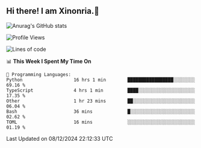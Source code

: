 ## Hi there! I am Xinonria.👋

![Anurag's GitHub stats](https://status-git-main-xinonrias-projects-f26540e3.vercel.app/api?username=xinonria&hide=stars,issues)

<!--START_SECTION:waka-->
![Profile Views](http://img.shields.io/badge/Profile%20Views-77-blue)

![Lines of code](https://img.shields.io/badge/From%20Hello%20World%20I%27ve%20Written-906.6%20thousand%20lines%20of%20code-blue)

📊 **This Week I Spent My Time On** 

```text
💬 Programming Languages: 
Python                   16 hrs 1 min        █████████████████░░░░░░░░   69.16 % 
TypeScript               4 hrs 1 min         ████░░░░░░░░░░░░░░░░░░░░░   17.35 % 
Other                    1 hr 23 mins        ██░░░░░░░░░░░░░░░░░░░░░░░   06.04 % 
Bash                     36 mins             █░░░░░░░░░░░░░░░░░░░░░░░░   02.62 % 
TOML                     16 mins             ░░░░░░░░░░░░░░░░░░░░░░░░░   01.19 % 
```


 Last Updated on 08/12/2024 22:12:33 UTC
<!--END_SECTION:waka-->

<!--
**xinonria/xinonria** is a ✨ _special_ ✨ repository because its `README.md` (this file) appears on your GitHub profile.

Here are some ideas to get you started:

- 🔭 I’m currently working on ...
- 🌱 I’m currently learning ...
- 👯 I’m looking to collaborate on ...
- 🤔 I’m looking for help with ...
- 💬 Ask me about ...
- 📫 How to reach me: ...
- 😄 Pronouns: ...
- ⚡ Fun fact: ...
-->
